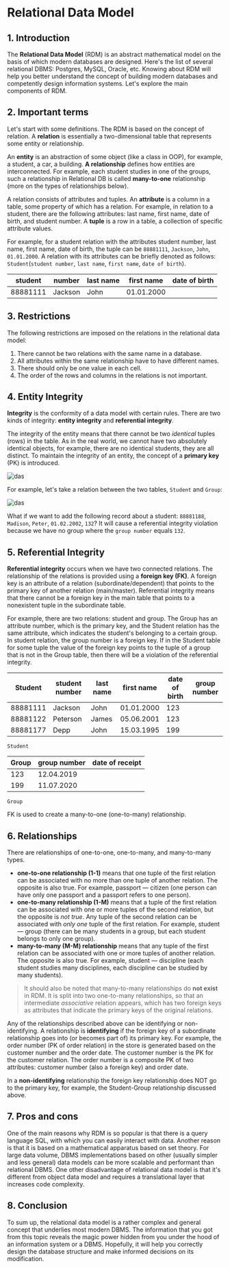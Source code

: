 # Relational Data Model

## 1. Introduction

The **Relational Data Model** (RDM) is an abstract mathematical model on the basis of which modern databases are designed. Here's the list of several relational DBMS: Postgres, MySQL, Oracle, etc. Knowing about RDM will help you better understand the concept of building modern databases and competently design information systems. Let's explore the main components of RDM.

## 2. Important terms

Let's start with some definitions. The RDM is based on the concept of relation. A **relation** is essentially a two-dimensional table that represents some entity or relationship.

An **entity** is an abstraction of some object (like a class in OOP), for example, a student, a car, a building. **A relationship** defines how entities are interconnected. For example, each student studies in one of the groups, such a relationship in Relational DB is called **many-to-one** relationship (more on the types of relationships below).

A relation consists of attributes and tuples. An **attribute** is a column in a table, some property of which has a relation. For example, in relation to a student, there are the following attributes: last name, first name, date of birth, and student number. A **tuple** is a row in a table, a collection of specific attribute values.

For example, for a student relation with the attributes student number, last name, first name, date of birth, the tuple can be `88881111`, `Jackson`, `John`, `01.01.2000`. A relation with its attributes can be briefly denoted as follows: `Student`(`student number`, `last name`, `first name`, `date of birth`).


| student | number | 	last name | 	first name | 	date of birth |
| ------- | ------- | -------- | ------- | ------- |
| 88881111 |	Jackson | 	John |	01.01.2000 |

## 3. Restrictions

The following restrictions are imposed on the relations in the relational data model:

1. There cannot be two relations with the same name in a database.
2. All attributes within the same relationship have to have different names.
3. There should only be one value in each cell.
4. The order of the rows and columns in the relations is not important.

## 4. Entity Integrity

**Integrity** is the conformity of a data model with certain rules. There are two kinds of integrity: **entity integrity** and **referential integrity**.

The integrity of the entity means that there cannot be two *identical* tuples (rows) in the table. As in the real world, we cannot have two absolutely identical objects, for example, there are no identical students, they are all distinct. To maintain the integrity of an entity, the concept of a **primary key** (PK) is introduced.

![das](https://ucarecdn.com/f7794054-c2bb-4154-86e6-7c15638513f0/)

For example, let's take a relation between the two tables, `Student` and `Group`:

![das](https://ucarecdn.com/fac414be-e3cd-4be8-a892-18d7665ac775/)

What if we want to add the following record about a student: `88881188`, `Madison`, `Peter`, `01.02.2002`, `132`? It will cause a referential integrity violation because we have no group where the `group number` equals `132`.

## 5. Referential Integrity

**Referential integrity** occurs when we have two connected relations. The relationship of the relations is provided using a **foreign key (FK)**. A foreign key is an attribute of a relation (subordinate/dependent) that points to the primary key of another relation (main/master). Referential integrity means that there cannot be a foreign key in the main table that points to a nonexistent tuple in the subordinate table.

For example, there are two relations: student and group. The Group has an attribute number, which is the primary key, and the Student relation has the same attribute, which indicates the student's belonging to a certain group. In student relation, the group number is a foreign key. If in the Student table for some tuple the value of the foreign key points to the tuple of a group that is not in the Group table, then there will be a violation of the referential integrity.

| Student |student number 	|last name |	first name| 	date of birth 	|group number|
| ---------- | ----------- | --------- | ---------- | ------------------ | --------- |
|88881111 |	Jackson |	John |	01.01.2000 |	123|
|88881122 |	Peterson |	James 	|05.06.2001 |	123|
|88881177 |	Depp 	|John |	15.03.1995 	|199|

`Student`

|Group |group number |	date of receipt|
| ----- | --------- | ---------------- |
|123 |	12.04.2019|
|199 |	11.07.2020|

`Group`

FK is used to create a many-to-one (one-to-many) relationship.

## 6. Relationships

There are relationships of one-to-one, one-to-many, and many-to-many types.

- **one-to-one relationship (1-1)** means that one tuple of the first relation can be associated with no more than one tuple of another relation. The opposite is also true. For example, passport — citizen (one person can have only one passport and a passport refers to one person).
- **one-to-many relationship (1-M)** means that a tuple of the first relation can be associated with one or more tuples of the second relation, but the opposite is *not true*. Any tuple of the second relation can be associated with *only one* tuple of the first relation. For example, student — group (there can be many students in a group, but each student belongs to only one group).
- **many-to-many (M-M) relationship** means that any tuple of the first relation can be associated with one or more tuples of another relation. The opposite is also true. For example, student — discipline (each student studies many disciplines, each discipline can be studied by many students).

> It should also be noted that many-to-many relationships do **not exist** in RDM. It is split into two one-to-many relationships, so that an intermediate *associative* relation appears, which has two foreign keys as attributes that indicate the primary keys of the original relations.

Any of the relationships described above can be identifying or non-identifying. A relationship is **identifying** if the foreign key of a subordinate relationship goes into (or becomes part of) its primary key. For example, the order number (PK of order relation) in the store is generated based on the customer number and the order date. The customer number is the PK for the customer relation. The order number is a composite PK of two attributes: customer number (also a foreign key) and order date.

In a **non-identifying** relationship the foreign key relationship does NOT go to the primary key, for example, the Student-Group relationship discussed above.

## 7. Pros and cons

One of the main reasons why RDM is so popular is that there is a query language SQL, with which you can easily interact with data. Another reason is that it is based on a mathematical apparatus based on set theory. For large data volume, DBMS implementations based on other (usually simpler and less general) data models can be more scalable and performant than relational DBMS. One other disadvantage of relational data model is that it's different from object data model and requires a translational layer that increases code complexity.

## 8. Conclusion

To sum up, the relational data model is a rather complex and general concept that underlies most modern DBMS. The information that you got from this topic reveals the magic power hidden from you under the hood of an information system or a DBMS. Hopefully, it will help you correctly design the database structure and make informed decisions on its modification.
